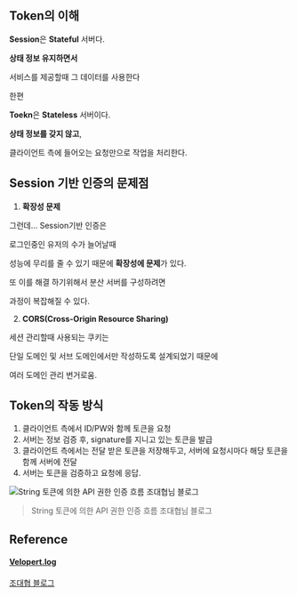 ## Token의 이해

**Session**은 **Stateful** 서버다.

**상태 정보 유지하면서** 

서비스를 제공할때 그 데이터를 사용한다




한편 

**Toekn**은 **Stateless** 서버이다.

**상태 정보를 갖지 않고**,

클라이언트 측에 들어오는 요청만으로 작업을 처리한다.



## Session 기반 인증의 문제점

1. **확장성 문제**

그런데... Session기반 인증은

로그인중인 유저의 수가 늘어날때

성능에 무리를 줄 수 있기 때문에 **확장성에 문제**가 있다.



또 이를 해결 하기위해서 분산 서버를 구성하려면

과정이 복잡해질 수 있다.



2. **CORS(Cross-Origin Resource Sharing)**

세션 관리할때 사용되는 쿠키는 

단일 도메인 및 서브 도메인에서만 작성하도록 설계되었기 때문에

여러 도메인 관리 번거로움.



## Token의 작동 방식

1. 클라이언트 측에서 ID/PW와 함께 토큰을 요청
2. 서버는 정보 검증 후, signature를 지니고 있는 토큰을 발급
3. 클라이언트 측에서는 전달 받은 토큰을 저장해두고, 서버에 요청시마다 해당 토큰을 함께 서버에 전달
4. 서버는 토큰을 검증하고 요청에 응답.



![String 토큰에 의한 API 권한 인증 흐름 조대협님 블로그](http://cfile9.uf.tistory.com/image/266EC05054CAE28510F183)
> String 토큰에 의한 API 권한 인증 흐름 조대협님 블로그



## Reference

#### [Velopert.log](https://velopert.com/2350)

[조대협 블로그](http://bcho.tistory.com/m/999)
